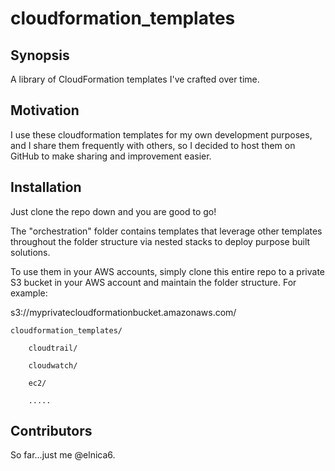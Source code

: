 # cloudformation_templates

## Synopsis

A library of CloudFormation templates I've crafted over time. 

## Motivation

I use these cloudformation templates for my own development purposes, and I share them frequently with others, so I decided to host them on GitHub to make sharing and improvement easier.

## Installation

Just clone the repo down and you are good to go!

The "orchestration" folder contains templates that leverage other templates throughout the folder structure via nested stacks to deploy purpose built solutions.

To use them in your AWS accounts, simply clone this entire repo to a private S3 bucket in your AWS account and maintain the folder structure. For example:

s3://myprivatecloudformationbucket.amazonaws.com/

	cloudformation_templates/

		cloudtrail/

		cloudwatch/

		ec2/
		
		.....


## Contributors

So far...just me @elnica6.
